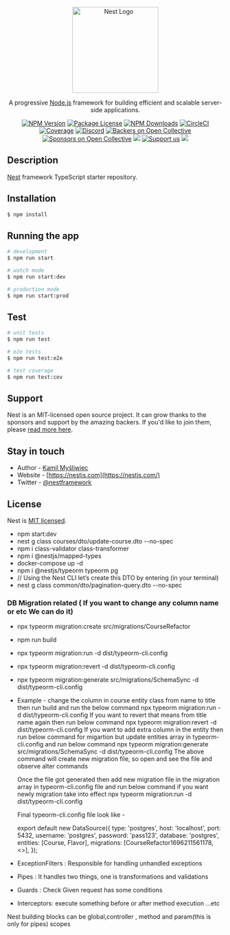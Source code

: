 <p align="center">
  <a href="http://nestjs.com/" target="blank"><img src="https://nestjs.com/img/logo-small.svg" width="200" alt="Nest Logo" /></a>
</p>

[circleci-image]: https://img.shields.io/circleci/build/github/nestjs/nest/master?token=abc123def456
[circleci-url]: https://circleci.com/gh/nestjs/nest

  <p align="center">A progressive <a href="http://nodejs.org" target="_blank">Node.js</a> framework for building efficient and scalable server-side applications.</p>
    <p align="center">
<a href="https://www.npmjs.com/~nestjscore" target="_blank"><img src="https://img.shields.io/npm/v/@nestjs/core.svg" alt="NPM Version" /></a>
<a href="https://www.npmjs.com/~nestjscore" target="_blank"><img src="https://img.shields.io/npm/l/@nestjs/core.svg" alt="Package License" /></a>
<a href="https://www.npmjs.com/~nestjscore" target="_blank"><img src="https://img.shields.io/npm/dm/@nestjs/common.svg" alt="NPM Downloads" /></a>
<a href="https://circleci.com/gh/nestjs/nest" target="_blank"><img src="https://img.shields.io/circleci/build/github/nestjs/nest/master" alt="CircleCI" /></a>
<a href="https://coveralls.io/github/nestjs/nest?branch=master" target="_blank"><img src="https://coveralls.io/repos/github/nestjs/nest/badge.svg?branch=master#9" alt="Coverage" /></a>
<a href="https://discord.gg/G7Qnnhy" target="_blank"><img src="https://img.shields.io/badge/discord-online-brightgreen.svg" alt="Discord"/></a>
<a href="https://opencollective.com/nest#backer" target="_blank"><img src="https://opencollective.com/nest/backers/badge.svg" alt="Backers on Open Collective" /></a>
<a href="https://opencollective.com/nest#sponsor" target="_blank"><img src="https://opencollective.com/nest/sponsors/badge.svg" alt="Sponsors on Open Collective" /></a>
  <a href="https://paypal.me/kamilmysliwiec" target="_blank"><img src="https://img.shields.io/badge/Donate-PayPal-ff3f59.svg"/></a>
    <a href="https://opencollective.com/nest#sponsor"  target="_blank"><img src="https://img.shields.io/badge/Support%20us-Open%20Collective-41B883.svg" alt="Support us"></a>
  <a href="https://twitter.com/nestframework" target="_blank"><img src="https://img.shields.io/twitter/follow/nestframework.svg?style=social&label=Follow"></a>
</p>
  <!--[![Backers on Open Collective](https://opencollective.com/nest/backers/badge.svg)](https://opencollective.com/nest#backer)
  [![Sponsors on Open Collective](https://opencollective.com/nest/sponsors/badge.svg)](https://opencollective.com/nest#sponsor)-->

## Description

[Nest](https://github.com/nestjs/nest) framework TypeScript starter repository.

## Installation

```bash
$ npm install
```

## Running the app

```bash
# development
$ npm run start

# watch mode
$ npm run start:dev

# production mode
$ npm run start:prod
```

## Test

```bash
# unit tests
$ npm run test

# e2e tests
$ npm run test:e2e

# test coverage
$ npm run test:cov
```

## Support

Nest is an MIT-licensed open source project. It can grow thanks to the sponsors and support by the amazing backers. If you'd like to join them, please [read more here](https://docs.nestjs.com/support).

## Stay in touch

- Author - [Kamil Myśliwiec](https://kamilmysliwiec.com)
- Website - [https://nestjs.com](https://nestjs.com/)
- Twitter - [@nestframework](https://twitter.com/nestframework)

## License

Nest is [MIT licensed](LICENSE).

- npm start:dev
- nest g class courses/dto/update-course.dto --no-spec
- npm i class-validator class-transformer
- npm i @nestjs/mapped-types
- docker-compose up -d
- npm i @nestjs/typeorm typeorm pg
- // Using the Nest CLI let’s create this DTO by entering (in your terminal)
- nest g class common/dto/pagination-query.dto --no-spec

### DB Migration related ( If you want to change any column name or etc We can do it)

- npx typeorm migration:create src/migrations/CourseRefactor
- npm run build
- npx typeorm migration:run -d dist/typeorm-cli.config
- npx typeorm migration:revert -d dist/typeorm-cli.config
- npx typeorm migration:generate src/migrations/SchemaSync -d dist/typeorm-cli.config

- Example - change the column in course entity class from name to title then run build and run the below command
  npx typeorm migration:run -d dist/typeorm-cli.config
  If you want to revert that means from title name again then run below command
  npx typeorm migration:revert -d dist/typeorm-cli.config
  If you want to add extra column in the entity then run below command for migartion but update entities array in typeorm-cli.config and run below command
  npx typeorm migration:generate src/migrations/SchemaSync -d dist/typeorm-cli.config
  The above command will create new migration file, so open and see the file and observe alter commands

  Once the file got generated then add new migration file in the migration array in typeorm-cli.config file and run below command if you want newly migration take into effect
  npx typeorm migration:run -d dist/typeorm-cli.config

  Final typeorm-cli.config file look like -

  export default new DataSource({
  type: 'postgres',
  host: 'localhost',
  port: 5432,
  username: 'postgres',
  password: 'pass123',
  database: 'postgres',
  entities: [Course, Flavor],
  migrations: [CourseRefactor1696211561178, <<Newly created File Here>>],
  });

- ExceptionFilters : Responsible for handling unhandled exceptions
- Pipes : It handles two things, one is transformations and validations
- Guards : Check Given request has some conditions
- Interceptors: execute something before or after method execution ...etc

Nest building blocks can be global,controller , method and param(this is only for pipes) scopes
